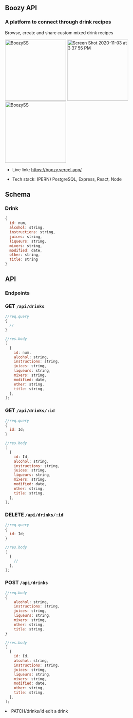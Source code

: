 ## Boozy API

### A platform to connect through drink recipes

Browse, create and share custom mixed drink recipes

<p float="left">
<img width="200" alt="BoozySS" src="https://user-images.githubusercontent.com/47507987/98051890-a9e6e900-1de9-11eb-88a4-d092b84d57e2.png">
<img width="200" alt="Screen Shot 2020-11-03 at 3 37 55 PM" src="https://user-images.githubusercontent.com/47507987/98052275-9daf5b80-1dea-11eb-8a36-4845422b1dbb.png">
<img width="200" alt="BoozySS" src="https://user-images.githubusercontent.com/47507987/98052146-4315ff80-1dea-11eb-93d4-0f357bda59a6.png">
</p>

- Live link: https://boozy.vercel.app/

- Tech stack: (PERN) PostgreSQL, Express, React, Node

## Schema

### Drink

```js
{
  id: num,
  alcohol: string,
  instructions: string,
  juices: string,
  liqueurs: string,
  mixers: string,
  modified: date,
  other: string,
  title: string
}
```

## API

### Endpoints

### GET `/api/drinks`

```js
//req.query
{
  //
}

//res.body
[
  {
    id: num,
    alcohol: string,
    instructions: string,
    juices: string,
    liqueurs: string,
    mixers: string,
    modified: date,
    other: string,
    title: string,
  },
];
```

### GET `/api/drinks/:id`

```js
//req.query
{
  id: Id;
}

//res.body
[
  {
    id: Id,
    alcohol: string,
    instructions: string,
    juices: string,
    liqueurs: string,
    mixers: string,
    modified: date,
    other: string,
    title: string,
  },
];
```

### DELETE `/api/drinks/:id`

```js
//req.query
{
  id: Id;
}

//res.body
[
  {
    //
  },
];
```

### POST `/api/drinks`

```js
//req.body
{
    alcohol: string,
    instructions: string,
    juices: string,
    liqueurs: string,
    mixers: string,
    other: string,
    title: string,
}

//res.body
[
  {
    id: Id,
    alcohol: string,
    instructions: string,
    juices: string,
    liqueurs: string,
    mixers: string,
    modified: date,
    other: string,
    title: string,
  },
];
```

<li>PATCH/drinks/id edit a drink</li>
